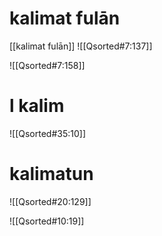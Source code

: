 
# kalimat fulān
[[kalimat fulān]]
![[Qsorted#7:137]]

![[Qsorted#7:158]]

# l kalim

![[Qsorted#35:10]]

# kalimatun

![[Qsorted#20:129]]

![[Qsorted#10:19]]

